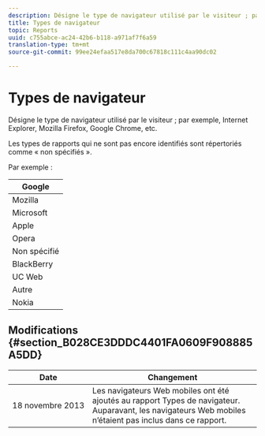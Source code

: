 ```yaml
---
description: Désigne le type de navigateur utilisé par le visiteur ; par exemple, Internet Explorer, Mozilla Firefox, Google Chrome, etc.
title: Types de navigateur
topic: Reports
uuid: c755abce-ac24-42b6-b118-a971af7f6a59
translation-type: tm+mt
source-git-commit: 99ee24efaa517e8da700c67818c111c4aa90dc02

---
```



# Types de navigateur

Désigne le type de navigateur utilisé par le visiteur ; par exemple, Internet Explorer, Mozilla Firefox, Google Chrome, etc.

Les types de rapports qui ne sont pas encore identifiés sont répertoriés comme « non spécifiés ».

Par exemple :

| Google |
|---|
| Mozilla |
| Microsoft |
| Apple |
| Opera  |
| Non spécifié |
| BlackBerry |
| UC Web |
| Autre |
| Nokia |

## Modifications  {#section_B028CE3DDDC4401FA0609F908885A5DD}

| Date | Changement |
|---|---|
| 18 novembre 2013 | Les navigateurs Web mobiles ont été ajoutés au rapport Types de navigateur. Auparavant, les navigateurs Web mobiles n’étaient pas inclus dans ce rapport. |

